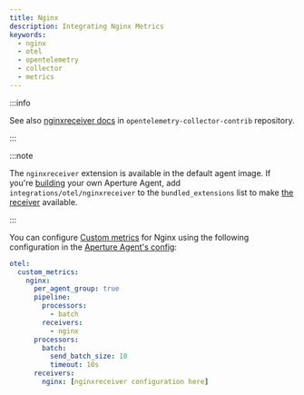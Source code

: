 ```yaml
---
title: Nginx
description: Integrating Nginx Metrics
keywords:
  - nginx
  - otel
  - opentelemetry
  - collector
  - metrics
---
```


:::info

See also [nginxreceiver docs][receiver] in `opentelemetry-collector-contrib`
repository.

:::

:::note

The `nginxreceiver` extension is available in the default agent image. If you're
[building][build] your own Aperture Agent, add `integrations/otel/nginxreceiver`
to the `bundled_extensions` list to make [the receiver][receiver] available.

:::

You can configure [Custom metrics][custom-metrics] for Nginx using the following
configuration in the [Aperture Agent's config][agent-config]:

```yaml
otel:
  custom_metrics:
    nginx:
      per_agent_group: true
      pipeline:
        processors:
          - batch
        receivers:
          - nginx
      processors:
        batch:
          send_batch_size: 10
          timeout: 10s
      receivers:
        nginx: [nginxreceiver configuration here]
```

[build]: /reference/aperturectl/build/agent/agent.md
[receiver]:
  https://github.com/open-telemetry/opentelemetry-collector-contrib/tree/main/receiver/nginxreceiver
[custom-metrics]: /reference/configuration/agent.md#custom-metrics-config
[agent-config]: /reference/configuration/agent.md#agent-o-t-e-l-config
